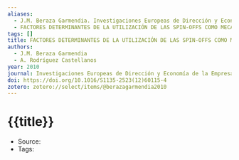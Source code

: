 ```yaml
---
aliases:
  - J.M. Beraza Garmendia. Investigaciones Europeas de Dirección y Economía de la Empresa. 2010
  - FACTORES DETERMINANTES DE LA UTILIZACIÓN DE LAS SPIN-OFFS COMO MECANISMO DE TRANSFERENCIA DE CONOCIMIENTO EN LAS UNIVERSIDADES
tags: []
title: FACTORES DETERMINANTES DE LA UTILIZACIÓN DE LAS SPIN-OFFS COMO MECANISMO DE TRANSFERENCIA DE CONOCIMIENTO EN LAS UNIVERSIDADES
authors:
  - J.M. Beraza Garmendia
  - A. Rodríguez Castellanos
year: 2010
journal: Investigaciones Europeas de Dirección y Economía de la Empresa
doi: https://doi.org/10.1016/S1135-2523(12)60115-4
zotero: zotero://select/items/@berazagarmendia2010
---
```

<!-- START_TEMPLATE -->
# {{title}}

- Source:
- Tags: 
<!-- END_TEMPLATE -->